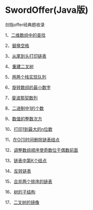 # SwordOffer(Java版)
剑指offer经典题收录

1、[二维数组中的查找](.sourcecode/src/main/java/com/billkalin/sourcecode/question1/read_me.md)

2、[替换空格](./sourcecode/src/main/java/com/billkalin/sourcecode/question2/read_me.md)

3、[从尾到头打印链表](./sourcecode/src/main/java/com/billkalin/sourcecode/question3/read_me.md)

4、[重建二叉树](./sourcecode/src/main/java/com/billkalin/sourcecode/question4/read_me.md)

5、[用两个栈实现队列](./sourcecode/src/main/java/com/billkalin/sourcecode/question5/read_me.md)

6、[旋转数组的最小数字](./sourcecode/src/main/java/com/billkalin/sourcecode/question6/read_me.md)

7、[斐波那契数列](./sourcecode/src/main/java/com/billkalin/sourcecode/question7/read_me.md)

8、[二进制中1的个数](./sourcecode/src/main/java/com/billkalin/sourcecode/question8/read_me.md)

9、[数值的整数次方](./sourcecode/src/main/java/com/billkalin/sourcecode/question9/read_me.md)

10、[打印1到最大的n位数](./sourcecode/src/main/java/com/billkalin/sourcecode/question10/read_me.md)

11、[在O(1)时间删除链表结点](./sourcecode/src/main/java/com/billkalin/sourcecode/question11/read_me.md)

12、[调整数组顺序使奇数位于偶数前面](./sourcecode/src/main/java/com/billkalin/sourcecode/question12/read_me.md)

13、[链表中第K个结点](./sourcecode/src/main/java/com/billkalin/sourcecode/question13/read_me.md)

14、[反转链表](./sourcecode/src/main/java/com/billkalin/sourcecode/question14/read_me.md)

15、[合并两个排序的链表](./sourcecode/src/main/java/com/billkalin/sourcecode/question15/read_me.md)

16、[树的子结构](./sourcecode/src/main/java/com/billkalin/sourcecode/question16/read_me.md)

17、[二叉树的镜像](./sourcecode/src/main/java/com/billkalin/sourcecode/question17/read_me.md)